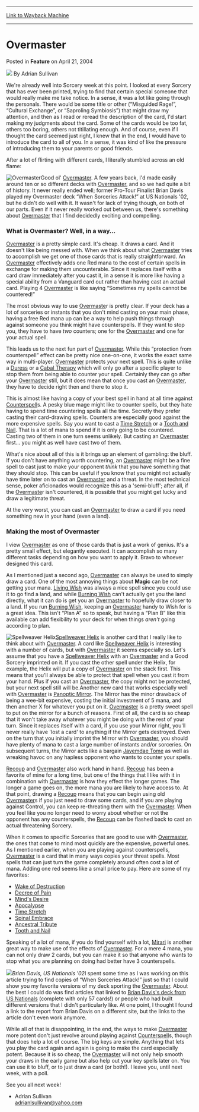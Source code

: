 
---
[Link to Wayback Machine](https://web.archive.org/web/20211017124103/https://magic.wizards.com/en/articles/archive/feature/overmaster-2004-04-21)

[_metadata_:wayback_url]:- "https://magic.wizards.com/en/articles/archive/feature/overmaster-2004-04-21"
[_metadata_:wayback_raw_url]:- "https://web.archive.org/web/20211017124103id_/https://magic.wizards.com/en/articles/archive/feature/overmaster-2004-04-21"
[_metadata_:wayback_capture_timestamp]:- "2021-10-17 12:41:03+00:00"
[_metadata_:description]:- "We're already well into Sorcery week at this point. I looked at every Sorcery that has ever been printed, trying to find that certain special someone that would really make me take notice. In a sense, it was a lot like going through the personals. There would be some title or other (“Misguided Rage!”, “Cultural Exchange”, or “Saproling Symbiosis”) that might draw my attention,"
[_metadata_:generator]:- "Drupal 7 (http://drupal.org)"
---


Overmaster
==========



 Posted in **Feature**
 on April 21, 2004 






![](https://media.magic.wizards.com/styles/auth_small/public/images/person/authorpic_adriansullivan.jpg)
By Adrian Sullivan











We're already well into Sorcery week at this point. I looked at every Sorcery that has ever been printed, trying to find that certain special someone that would really make me take notice. In a sense, it was a lot like going through the personals. There would be some title or other (“Misguided Rage!”, “Cultural Exchange”, or “Saproling Symbiosis”) that might draw my attention, and then as I read or reread the description of the card, I'd start making my judgments about the card. Some of the cards would be too fat, others too boring, others not titillating enough. And of course, even if I thought the card seemed just right, I knew that in the end, I would have to introduce the card to all of you. In a sense, it was kind of like the pressure of introducing them to your parents or good friends.

After a lot of flirting with different cards, I literally stumbled across an old flame:

![Overmaster](http://gatherer.wizards.com/Handlers/Image.ashx?type=card&name=Overmaster)Good ol' [Overmaster](https://gatherer.wizards.com/Pages/Card/Details.aspx?name=Overmaster). A few years back, I'd made easily around ten or so different decks with [Overmaster](https://gatherer.wizards.com/Pages/Card/Details.aspx?name=Overmaster), and so we had quite a bit of history. It never really ended well; former Pro-Tour Finalist Brian Davis played my Overmaster deck “When Sorceries Attack!” at US Nationals '02, but he didn't do well with it. It wasn't for lack of trying though, on both of our parts. Even if it never really worked out between us, there's something about [Overmaster](https://gatherer.wizards.com/Pages/Card/Details.aspx?name=Overmaster) that I find decidedly exciting and compelling.

### What is Overmaster? Well, in a way…

[Overmaster](https://gatherer.wizards.com/Pages/Card/Details.aspx?name=Overmaster) is a pretty simple card. It's cheap. It draws a card. And it doesn't like being messed with. When we think about what [Overmaster](https://gatherer.wizards.com/Pages/Card/Details.aspx?name=Overmaster) tries to accomplish we get one of those cards that is really straightforward. An [Overmaster](https://gatherer.wizards.com/Pages/Card/Details.aspx?name=Overmaster) effectively adds one Red mana to the cost of certain spells in exchange for making them uncounterable. Since it replaces itself with a card draw immediately after you cast it, in a sense it is more like having a special ability from a Vanguard card out rather than having cast an actual card. Playing 4 [Overmaster](https://gatherer.wizards.com/Pages/Card/Details.aspx?name=Overmaster) is like saying “Sometimes my spells cannot be countered!”

The most obvious way to use [Overmaste](https://gatherer.wizards.com/Pages/Card/Details.aspx?name=Overmaste)r is pretty clear. If your deck has a lot of sorceries or instants that you don't mind casting on your main phase, having a free Red mana up can be a way to help push things through against someone you think might have counterspells. If they want to stop you, they have to have *two* counters; one for the [Overmaster](https://gatherer.wizards.com/Pages/Card/Details.aspx?name=Overmaster) and one for your actual spell.

This leads us to the next fun part of [Overmaster](https://gatherer.wizards.com/Pages/Card/Details.aspx?name=Overmaster). While this “protection from counterspell” effect can be pretty nice one-on-one, it works the exact same way in multi-player. [Overmaster](https://gatherer.wizards.com/Pages/Card/Details.aspx?name=Overmaster) protects *your* next spell. This is quite unlike a [Duress](https://gatherer.wizards.com/Pages/Card/Details.aspx?name=Duress) or a [Cabal Therapy](https://gatherer.wizards.com/Pages/Card/Details.aspx?name=Cabal+Therapy) which will only go after a specific player to stop them from being able to counter your spell. Certainly they can go after your [Overmaster](https://gatherer.wizards.com/Pages/Card/Details.aspx?name=Overmaster) still, but it does mean that once you cast an [Overmaster](https://gatherer.wizards.com/Pages/Card/Details.aspx?name=Overmaster), they have to decide right then and there to stop it.

This is almost like having a copy of your best spell in hand at all time against [Counterspell](https://gatherer.wizards.com/Pages/Card/Details.aspx?name=Counterspell)s. A pesky blue mage might like to counter spells, but they hate having to spend time countering spells all the time. Secretly they prefer casting their card-drawing spells. Counters are especially good against the more expensive spells. Say you want to cast a [Time Stretch](https://gatherer.wizards.com/Pages/Card/Details.aspx?name=Time+Stretch) or a [Tooth and Nail](https://gatherer.wizards.com/Pages/Card/Details.aspx?name=Tooth+and+Nail). That is a lot of mana to spend if it is only going to be countered. Casting two of them in one turn seems unlikely. But casting an [Overmaster](https://gatherer.wizards.com/Pages/Card/Details.aspx?name=Overmaster) first… you might as well have cast two of them.

What's nice about all of this is it brings up an element of gambling: the bluff. If you don't have anything worth countering, an [Overmaster](https://gatherer.wizards.com/Pages/Card/Details.aspx?name=Overmaster) might be a fine spell to cast just to make your opponent *think* that you have something that they should stop. This can be useful if you know that you might not actually have time later on to cast an [Overmaster](https://gatherer.wizards.com/Pages/Card/Details.aspx?name=Overmaster) and a threat. In the most technical sense, poker aficionados would recognize this as a 'semi-bluff'; after all, if the [Overmaste](https://gatherer.wizards.com/Pages/Card/Details.aspx?name=Overmaste)r isn't countered, it is possible that you might get lucky and draw a legitimate threat. 

At the very worst, you can cast an [Overmaster](https://gatherer.wizards.com/Pages/Card/Details.aspx?name=Overmaster) to draw a card if you need something new in your hand (even a land).

### Making the most of Overmaster

I view [Overmaster](https://gatherer.wizards.com/Pages/Card/Details.aspx?name=Overmaster) as one of those cards that is just a work of genius. It's a pretty small effect, but elegantly executed. It can accomplish so many different tasks depending on how you want to apply it. Bravo to whoever designed this card. 

As I mentioned just a second ago, [Overmaster](https://gatherer.wizards.com/Pages/Card/Details.aspx?name=Overmaster) can always be used to simply draw a card. One of the most annoying things about **Magic** can be not getting your mana. [Living Wish](https://gatherer.wizards.com/Pages/Card/Details.aspx?name=Living+Wish) was always a nice spell since you could use it to go find a land, and while [Burning Wish](https://gatherer.wizards.com/Pages/Card/Details.aspx?name=Burning+Wish) can't actually get you the land directly, what it can do is get you an [Overmaster](https://gatherer.wizards.com/Pages/Card/Details.aspx?name=Overmaster) to hopefully draw closer to a land. If you run [Burning Wish](https://gatherer.wizards.com/Pages/Card/Details.aspx?name=Burning+Wish), keeping an [Overmaster](https://gatherer.wizards.com/Pages/Card/Details.aspx?name=Overmaster) handy to Wish for is a great idea. This isn't “Plan A” so to speak, but having a “Plan B” like this available can add flexibility to your deck for when things *aren't* going according to plan. 

![Spellweaver Helix](http://gatherer.wizards.com/Handlers/Image.ashx?type=card&name=Spellweaver+Helix)[Spellweaver Helix](https://gatherer.wizards.com/Pages/Card/Details.aspx?name=Spellweaver+Helix) is another card that I really like to think about with [Overmaster](https://gatherer.wizards.com/Pages/Card/Details.aspx?name=Overmaster). A card like [Spellweaver Helix](https://gatherer.wizards.com/Pages/Card/Details.aspx?name=Spellweaver+Helix) is interesting with a number of cards, but with [Overmaster](https://gatherer.wizards.com/Pages/Card/Details.aspx?name=Overmaster) it seems especially so. Let's assume that you have a [Spellweaver Helix](https://gatherer.wizards.com/Pages/Card/Details.aspx?name=Spellweaver+Helix) with an [Overmaster](https://gatherer.wizards.com/Pages/Card/Details.aspx?name=Overmaster) and a Good Sorcery imprinted on it. If you cast the other spell under the Helix, for example, the Helix will put a copy of [Overmaster](https://gatherer.wizards.com/Pages/Card/Details.aspx?name=Overmaster) on the stack first. This means that you'll always be able to protect that spell when you cast it from your hand. Plus if you cast an [Overmaster](https://gatherer.wizards.com/Pages/Card/Details.aspx?name=Overmaster), the copy might not be protected, but your next spell still will be.Another new card that works especially well with [Overmaster](https://gatherer.wizards.com/Pages/Card/Details.aspx?name=Overmaster) is [Panoptic Mirror](https://gatherer.wizards.com/Pages/Card/Details.aspx?name=Panoptic+Mirror). The Mirror has the minor drawback of being a wee-bit expensive, costing the initial investment of 5 mana, and then another X for whatever you put on it. [Overmaster](https://gatherer.wizards.com/Pages/Card/Details.aspx?name=Overmaster) is a pretty sweet spell to put on the mirror for a bunch of reasons. First of all, the card is so cheap that it won't take away whatever you might be doing with the rest of your turn. Since it replaces itself with a card, if you use your Mirror right, you'll never really have 'lost a card' to anything if the Mirror gets destroyed. Even on the turn that you initially imprint the Mirror with [Overmaster](https://gatherer.wizards.com/Pages/Card/Details.aspx?name=Overmaster), you should have plenty of mana to cast a large number of instants and/or sorceries. On subsequent turns, the Mirror acts like a bargain [Jayemdae Tome](https://gatherer.wizards.com/Pages/Card/Details.aspx?name=Jayemdae+Tome) as well as wreaking havoc on any hapless opponent who wants to counter your spells.

[Recoup](https://gatherer.wizards.com/Pages/Card/Details.aspx?name=Recoup) and [Overmaster](https://gatherer.wizards.com/Pages/Card/Details.aspx?name=Overmaster) also work hand in hand. [Recoup](https://gatherer.wizards.com/Pages/Card/Details.aspx?name=Recoup) has been a favorite of mine for a long time, but one of the things that I like with it in combination with [Overmaster](https://gatherer.wizards.com/Pages/Card/Details.aspx?name=Overmaster) is how they effect the longer games. The longer a game goes on, the more mana you are likely to have access to. At that point, drawing a [Recoup](https://gatherer.wizards.com/Pages/Card/Details.aspx?name=Recoup) means that you can begin using old [Overmaster](https://gatherer.wizards.com/Pages/Card/Details.aspx?name=Overmaster)s if you just need to draw some cards, and if you are playing against Control, you can keep re-threating them with the [Overmaster](https://gatherer.wizards.com/Pages/Card/Details.aspx?name=Overmaster). When you feel like you no longer need to worry about whether or not the opponent has any counterspells, the [Recoup](https://gatherer.wizards.com/Pages/Card/Details.aspx?name=Recoup) can be flashed back to cast an actual threatening Sorcery.

When it comes to specific Sorceries that are good to use with [Overmaster](https://gatherer.wizards.com/Pages/Card/Details.aspx?name=Overmaster), the ones that come to mind most quickly are the expensive, powerful ones. As I mentioned earlier, when you are playing against counterspells, [Overmaster](https://gatherer.wizards.com/Pages/Card/Details.aspx?name=Overmaster) is a card that in many ways copies your threat spells. Most spells that can just turn the game completely around often cost a lot of mana. Adding one red seems like a small price to pay. Here are some of my favorites:

* [Wake of Destruction](https://gatherer.wizards.com/Pages/Card/Details.aspx?name=Wake+of+Destruction)
* [Decree of Pain](https://gatherer.wizards.com/Pages/Card/Details.aspx?name=Decree+of+Pain)
* [Mind's Desire](https://gatherer.wizards.com/Pages/Card/Details.aspx?name=Mind%27s+Desire)
* [Apocalypse](https://gatherer.wizards.com/Pages/Card/Details.aspx?name=Apocalypse)
* [Time Stretch](https://gatherer.wizards.com/Pages/Card/Details.aspx?name=Time+Stretch)
* [Spinal Embrace](https://gatherer.wizards.com/Pages/Card/Details.aspx?name=Spinal+Embrace)
* [Ancestral Tribute](https://gatherer.wizards.com/Pages/Card/Details.aspx?name=Ancestral+Tribute)
* [Tooth and Nail](https://gatherer.wizards.com/Pages/Card/Details.aspx?name=Tooth+and+Nail)

Speaking of a lot of mana, if you do find yourself with a lot, [Mirari](https://gatherer.wizards.com/Pages/Card/Details.aspx?name=Mirari) is another great way to make use of the effects of [Overmaster](https://gatherer.wizards.com/Pages/Card/Details.aspx?name=Overmaster). For a mere 4 mana, you can not only draw 2 cards, but you can make it so that anyone who wants to stop what you are planning on doing had better have 3 counterspells. 

![](https://media.magic.wizards.com/image_legacy_migration/sideboard/images/usnat02/a990.jpg)*Brian Davis, US Nationals '02*I spent some time as I was working on this article trying to find copies of “When Sorceries Attack!” just so that I could show you my favorite versions of my deck sporting the [Overmaster](https://gatherer.wizards.com/Pages/Card/Details.aspx?name=Overmaster). About the best I could do was find articles that linked to [Brian Davis's deck from US Nationals](http://archive.wizards.com/Magic/Magazine/Article.aspx?x=sideboard/usnat02/d1decks) (complete with only 57 cards!) or people who had built different versions that I didn't particularly like. At one point, I thought I found a link to the report from Brian Davis on a different site, but the links to the article don't even work anymore.

While all of that is disappointing, in the end, the ways to make [Overmaster](https://gatherer.wizards.com/Pages/Card/Details.aspx?name=Overmaster) more potent don't just revolve around playing against [Counterspell](https://gatherer.wizards.com/Pages/Card/Details.aspx?name=Counterspell)s, though that does help a lot of course. The big keys are simple. Anything that lets you play the card again and again is going to make the card especially potent. Because it is so cheap, the [Overmaster](https://gatherer.wizards.com/Pages/Card/Details.aspx?name=Overmaster) will not only help smooth your draws in the early game but also help out your key spells later on. You can use it to bluff, or to just draw a card (or both!). I leave you, until next week, with a poll.

See you all next week! 

- Adrian Sullivan  
adrianlsullivan@yahoo.com







